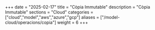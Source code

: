 +++
date        = "2025-02-17"
title       = "Còpia Immutable"
description = "Còpia Immutable"
sections    = "Cloud"
categories  = ["cloud","model","aws","azure","gcp"]
aliases     = ["/model-cloud/operacions/copia"]
weight      = 6
+++






